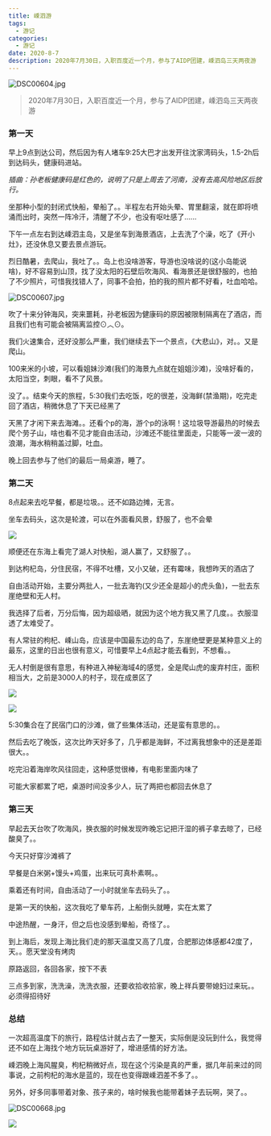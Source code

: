 ```yaml
---
title: 嵊泗游
tags:
  - 游记 
categories:
  - 游记
date: 2020-8-7
description: 2020年7月30日，入职百度近一个月，参与了AIDP团建，嵊泗岛三天两夜游
---
```

![DSC00604.jpg](https://i.loli.net/2020/08/07/LhwuK4opsCnbNOg.jpg)



> 2020年7月30日，入职百度近一个月，参与了AIDP团建，嵊泗岛三天两夜游

### 第一天

早上9点到达公司，然后因为有人堵车9:25大巴才出发开往沈家湾码头，1.5-2h后到达码头，健康码进站。

*插曲：孙老板健康码是红色的，说明了只是上周去了河南，没有去高风险地区后放行。*

坐那种小型的封闭式快船，晕船了。。半程左右开始头晕、胃里翻滚，就在即将喷涌而出时，突然一阵冷汗，清醒了不少，也没有呕吐感了......

下午一点左右到达嵊泗主岛，又是坐车到海景酒店，上去洗了个澡，吃了《开小灶》，还没休息又要去景点游玩。

烈日酷暑，去爬山，我吐了。。岛上也没啥游客，导游也没啥说的(这小岛能说啥)，好不容易到山顶，找了没太阳的石壁后吹海风、看海景还是很舒服的，也拍了不少照片，可惜我找错人了，同事不会拍，拍的我的照片都不好看，吐血哈哈。

![DSC00607.jpg](https://i.loli.net/2020/08/07/CWkhH6OETPFftlg.jpg)

吹了十来分钟海风，突来噩耗，孙老板因为健康码的原因被限制隔离在了酒店，而且我们也有可能会被隔离监控⊙︿⊙。

我们火速集合，还好没那么严重，我们继续去下一个景点，《大悲山》，对。。又是爬山。

100来米的小坡，可以看姐妹沙滩(我们的海景九点就在姐姐沙滩)，没啥好看的，太阳当空，刺眼，看不了风景。

没了。。结束今天的旅程，5:30我们去吃饭，吃的很差，没海鲜(禁渔期)，吃完走回了酒店，稍微休息了下天已经黑了

天黑了才闲下来去海滩。。还看个p的海，游个p的泳啊！这垃圾导游最热的时候去爬个劳子山，啥也看不见才能自由活动，沙滩还不能往里面走，只能等一波一波的浪潮，海水稍稍盖过脚，吐血。

晚上回去参与了他们的最后一局桌游，睡了。

### 第二天

8点起来去吃早餐，都是垃圾。。还不如路边摊，无言。

坐车去码头，这次是轮渡，可以在外面看风景，舒服了，也不会晕

![](https://i.loli.net/2020/08/07/qpbCKSWhfIvaP43.jpg)

顺便还在东海上看完了湖人对快船，湖人赢了，又舒服了。。

到达枸杞岛，分住民宿，不得不吐槽，又小又破，还有霉味，我想昨天的酒店了

自由活动开始，主要分两批人，一批去海钓(又少还全是超小的虎头鱼)，一批去东崖绝壁和无人村。

我选择了后者，万分后悔，因为超级晒，就因为这个地方我又黑了几度。。衣服湿透了太难受了。

有人常驻的枸杞、嵊山岛，应该是中国最东边的岛了，东崖绝壁更是某种意义上的最东，这里的日出也很有意义，可惜要早上4点起才能去看到，不想看。。

无人村倒是很有意思，有种进入神秘海域4的感觉，全是爬山虎的废弃村庄，面积相当大，之前是3000人的村子，现在成景区了

![](https://i.loli.net/2020/08/07/wSXzjGLnBsUZDWd.jpg)

![](https://i.loli.net/2020/08/07/lMFZLJbiYr9Dmok.jpg)

5:30集合在了民宿门口的沙滩，做了些集体活动，还是蛮有意思的。。

然后去吃了晚饭，这次比昨天好多了，几乎都是海鲜，不过离我想象中的还是差距很大。。

吃完沿着海岸吹风往回走，这种感觉很棒，有电影里面内味了

可能大家都累了吧，桌游时间没多少人，玩了两把也都回去休息了

### 第三天

早起去天台吹了吹海风，换衣服的时候发现昨晚忘记把汗湿的裤子拿去晾了，已经酸臭了。。

今天只好穿沙滩裤了

早餐是白米粥+馒头+鸡蛋，出来玩可真朴素啊。。

乘着还有时间，自由活动了一小时就坐车去码头了。。

是第一天的快船，这次我吃了晕车药，上船倒头就睡，实在太累了

中途热醒，一身汗，但之后也没感到晕船，奇怪了。。

到上海后，发现上海比我们走的那天温度又高了几度，合肥那边体感都42度了，天。。愿天堂没有烤肉

原路返回，各回各家，按下不表

三点多到家，洗洗澡，洗洗衣服，还要收拾收拾家，晚上祥兵要带媳妇过来玩。。必须得招待好



### 总结

一次超高温度下的旅行，路程估计就占去了一整天，实际倒是没玩到什么，我觉得还不如在上海找个地方玩玩桌游好了，增进感情的好方法。

嵊泗晚上海风腥臭，枸杞稍微好点，现在这个污染是真的严重，据几年前来过的同事说，之前枸杞的海水是蓝的，现在也变得跟嵊泗差不多了。。

另外，好多同事带着对象、孩子来的，啥时候我也能带着妹子去玩啊，哭了。。

![DSC00668.jpg](https://i.loli.net/2020/08/07/sHpyoqDEm1jd4UC.jpg)



![](https://i.loli.net/2020/08/07/RnhQkZCLHeJ3tSW.jpg)



